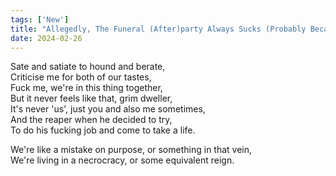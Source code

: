 ```yaml
---
tags: ['New']
title: "Allegedly, The Funeral (After)party Always Sucks (Probably Because I'm Not There)"
date: 2024-02-26
---
```


Sate and satiate to hound and berate,  
Criticise me for both of our tastes,  
Fuck me, we're in this thing together,  
But it never feels like that, grim dweller,  
It's never 'us', just you and also me sometimes,  
And the reaper when he decided to try,  
To do his fucking job and come to take a life.

We're like a mistake on purpose, or something in that vein,  
We're living in a necrocracy, or some equivalent reign.
